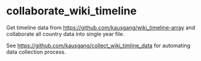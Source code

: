 # collaborate_wiki_timeline

Get timeline data from https://github.com/kausgang/wiki_timeline-array and collaborate all country data into single year file.

See https://github.com/kausgang/collect_wiki_timline_data for automating data collection process.
